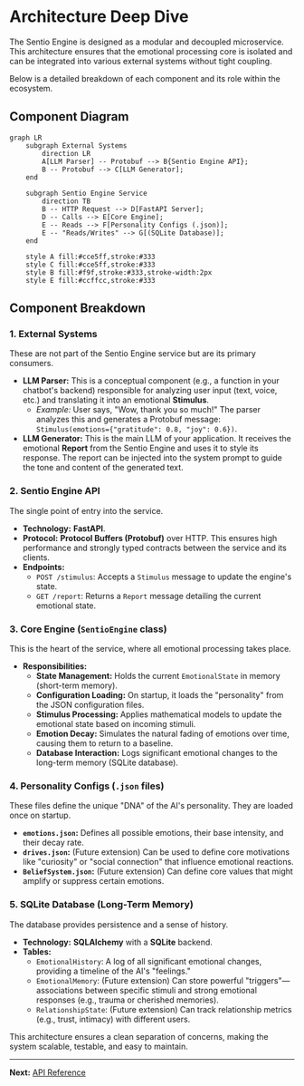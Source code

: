 # Architecture Deep Dive

The Sentio Engine is designed as a modular and decoupled microservice. This architecture ensures that the emotional processing core is isolated and can be integrated into various external systems without tight coupling.

Below is a detailed breakdown of each component and its role within the ecosystem.

## Component Diagram

```mermaid
graph LR
    subgraph External Systems
        direction LR
        A[LLM Parser] -- Protobuf --> B{Sentio Engine API};
        B -- Protobuf --> C[LLM Generator];
    end

    subgraph Sentio Engine Service
        direction TB
        B -- HTTP Request --> D[FastAPI Server];
        D -- Calls --> E[Core Engine];
        E -- Reads --> F[Personality Configs (.json)];
        E -- "Reads/Writes" --> G[(SQLite Database)];
    end

    style A fill:#cce5ff,stroke:#333
    style C fill:#cce5ff,stroke:#333
    style B fill:#f9f,stroke:#333,stroke-width:2px
    style E fill:#ccffcc,stroke:#333
```

## Component Breakdown

### 1. External Systems

These are not part of the Sentio Engine service but are its primary consumers.

*   **LLM Parser:** This is a conceptual component (e.g., a function in your chatbot's backend) responsible for analyzing user input (text, voice, etc.) and translating it into an emotional **Stimulus**.
    *   *Example:* User says, "Wow, thank you so much!" The parser analyzes this and generates a Protobuf message: `Stimulus(emotions={"gratitude": 0.8, "joy": 0.6})`.
*   **LLM Generator:** This is the main LLM of your application. It receives the emotional **Report** from the Sentio Engine and uses it to style its response. The report can be injected into the system prompt to guide the tone and content of the generated text.

### 2. Sentio Engine API

The single point of entry into the service.

*   **Technology:** **FastAPI**.
*   **Protocol:** **Protocol Buffers (Protobuf)** over HTTP. This ensures high performance and strongly typed contracts between the service and its clients.
*   **Endpoints:**
    *   `POST /stimulus`: Accepts a `Stimulus` message to update the engine's state.
    *   `GET /report`: Returns a `Report` message detailing the current emotional state.

### 3. Core Engine (`SentioEngine` class)

This is the heart of the service, where all emotional processing takes place.

*   **Responsibilities:**
    *   **State Management:** Holds the current `EmotionalState` in memory (short-term memory).
    *   **Configuration Loading:** On startup, it loads the "personality" from the JSON configuration files.
    *   **Stimulus Processing:** Applies mathematical models to update the emotional state based on incoming stimuli.
    *   **Emotion Decay:** Simulates the natural fading of emotions over time, causing them to return to a baseline.
    *   **Database Interaction:** Logs significant emotional changes to the long-term memory (SQLite database).

### 4. Personality Configs (`.json` files)

These files define the unique "DNA" of the AI's personality. They are loaded once on startup.

*   **`emotions.json`:** Defines all possible emotions, their base intensity, and their decay rate.
*   **`drives.json`:** (Future extension) Can be used to define core motivations like "curiosity" or "social connection" that influence emotional reactions.
*   **`BeliefSystem.json`:** (Future extension) Can define core values that might amplify or suppress certain emotions.

### 5. SQLite Database (Long-Term Memory)

The database provides persistence and a sense of history.

*   **Technology:** **SQLAlchemy** with a **SQLite** backend.
*   **Tables:**
    *   `EmotionalHistory`: A log of all significant emotional changes, providing a timeline of the AI's "feelings."
    *   `EmotionalMemory`: (Future extension) Can store powerful "triggers"—associations between specific stimuli and strong emotional responses (e.g., trauma or cherished memories).
    *   `RelationshipState`: (Future extension) Can track relationship metrics (e.g., trust, intimacy) with different users.

This architecture ensures a clean separation of concerns, making the system scalable, testable, and easy to maintain.

---

**Next:** [API Reference](./03_api_reference.md)
